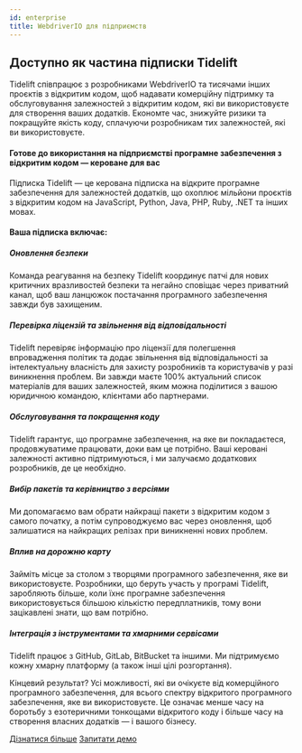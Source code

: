 ```yaml
---
id: enterprise
title: WebdriverIO для підприємств
---
```


## Доступно як частина підписки Tidelift

Tidelift співпрацює з розробниками WebdriverIO та тисячами інших проєктів з відкритим кодом, щоб надавати комерційну підтримку та обслуговування залежностей з відкритим кодом, які ви використовуєте для створення ваших додатків. Економте час, знижуйте ризики та покращуйте якість коду, сплачуючи розробникам тих залежностей, які ви використовуєте.

#### Готове до використання на підприємстві програмне забезпечення з відкритим кодом — кероване для вас
Підписка Tidelift — це керована підписка на відкрите програмне забезпечення для залежностей додатків, що охоплює мільйони проєктів з відкритим кодом на JavaScript, Python, Java, PHP, Ruby, .NET та інших мовах.

#### Ваша підписка включає:

##### Оновлення безпеки
Команда реагування на безпеку Tidelift координує патчі для нових критичних вразливостей безпеки та негайно сповіщає через приватний канал, щоб ваш ланцюжок постачання програмного забезпечення завжди був захищеним.

##### Перевірка ліцензій та звільнення від відповідальності
Tidelift перевіряє інформацію про ліцензії для полегшення впровадження політик та додає звільнення від відповідальності за інтелектуальну власність для захисту розробників та користувачів у разі виникнення проблем. Ви завжди маєте 100% актуальний список матеріалів для ваших залежностей, яким можна поділитися з вашою юридичною командою, клієнтами або партнерами.

##### Обслуговування та покращення коду
Tidelift гарантує, що програмне забезпечення, на яке ви покладаєтеся, продовжуватиме працювати, доки вам це потрібно. Ваші керовані залежності активно підтримуються, і ми залучаємо додаткових розробників, де це необхідно.

##### Вибір пакетів та керівництво з версіями
Ми допомагаємо вам обрати найкращі пакети з відкритим кодом з самого початку, а потім супроводжуємо вас через оновлення, щоб залишатися на найкращих релізах при виникненні нових проблем.

##### Вплив на дорожню карту
Займіть місце за столом з творцями програмного забезпечення, яке ви використовуєте. Розробники, що беруть участь у програмі Tidelift, заробляють більше, коли їхнє програмне забезпечення використовується більшою кількістю передплатників, тому вони зацікавлені знати, що вам потрібно.

##### Інтеграція з інструментами та хмарними сервісами
Tidelift працює з GitHub, GitLab, BitBucket та іншими. Ми підтримуємо кожну хмарну платформу (а також інші цілі розгортання).

Кінцевий результат? Усі можливості, які ви очікуєте від комерційного програмного забезпечення, для всього спектру відкритого програмного забезпечення, яке ви використовуєте. Це означає менше часу на боротьбу з езотеричними тонкощами відкритого коду і більше часу на створення власних додатків — і вашого бізнесу.

<div class="learnmore">
    <a class="button" href="https://tidelift.com/subscription/pkg/npm-webdriverio?utm_source=npm-webdriverio&utm_medium=referral&utm_campaign=enterprise" target="_self">Дізнатися більше</a>
    <a class="button" href="https://tidelift.com/subscription/request-a-demo?utm_source=npm-webdriverio&utm_medium=referral&utm_campaign=enterprise" target="_self">Запитати демо</a>
</div>